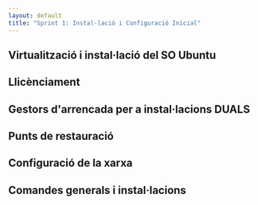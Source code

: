 ```yaml
---
layout: default
title: "Sprint 1: Instal·lació i Configuració Inicial"
---
```


## Virtualització i instal·lació del SO Ubuntu
## Llicènciament
## Gestors d'arrencada per a instal·lacions DUALS
## Punts de restauració
## Configuració de la xarxa
## Comandes generals i instal·lacions


